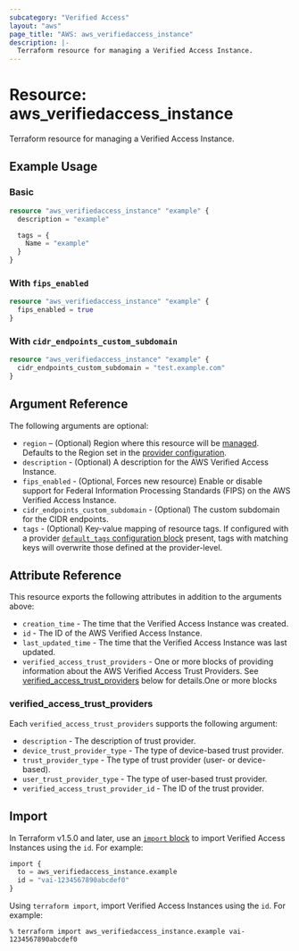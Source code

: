 ```yaml
---
subcategory: "Verified Access"
layout: "aws"
page_title: "AWS: aws_verifiedaccess_instance"
description: |-
  Terraform resource for managing a Verified Access Instance.
---
```


# Resource: aws_verifiedaccess_instance

Terraform resource for managing a Verified Access Instance.

## Example Usage

### Basic

```terraform
resource "aws_verifiedaccess_instance" "example" {
  description = "example"

  tags = {
    Name = "example"
  }
}
```

### With `fips_enabled`

```terraform
resource "aws_verifiedaccess_instance" "example" {
  fips_enabled = true
}
```

### With `cidr_endpoints_custom_subdomain`

```terraform
resource "aws_verifiedaccess_instance" "example" {
  cidr_endpoints_custom_subdomain = "test.example.com"
}
```

## Argument Reference

The following arguments are optional:

* `region` – (Optional) Region where this resource will be [managed](https://docs.aws.amazon.com/general/latest/gr/rande.html#regional-endpoints). Defaults to the Region set in the [provider configuration](https://registry.terraform.io/providers/hashicorp/aws/latest/docs#aws-configuration-reference).
* `description` - (Optional) A description for the AWS Verified Access Instance.
* `fips_enabled` - (Optional, Forces new resource) Enable or disable support for Federal Information Processing Standards (FIPS) on the AWS Verified Access Instance.
* `cidr_endpoints_custom_subdomain` - (Optional) The custom subdomain for the CIDR endpoints.
* `tags` - (Optional) Key-value mapping of resource tags. If configured with a provider [`default_tags` configuration block](https://registry.terraform.io/providers/hashicorp/aws/latest/docs#default_tags-configuration-block) present, tags with matching keys will overwrite those defined at the provider-level.

## Attribute Reference

This resource exports the following attributes in addition to the arguments above:

* `creation_time` - The time that the Verified Access Instance was created.
* `id` - The ID of the AWS Verified Access Instance.
* `last_updated_time` - The time that the Verified Access Instance was last updated.
* `verified_access_trust_providers` - One or more blocks of providing information about the AWS Verified Access Trust Providers. See [verified_access_trust_providers](#verified_access_trust_providers) below for details.One or more blocks

### verified_access_trust_providers

Each `verified_access_trust_providers` supports the following argument:

* `description` - The description of trust provider.
* `device_trust_provider_type` - The type of device-based trust provider.
* `trust_provider_type` - The type of trust provider (user- or device-based).
* `user_trust_provider_type` - The type of user-based trust provider.
* `verified_access_trust_provider_id` - The ID of the trust provider.

## Import

In Terraform v1.5.0 and later, use an [`import` block](https://developer.hashicorp.com/terraform/language/import) to import Verified Access Instances using the `id`. For example:

```terraform
import {
  to = aws_verifiedaccess_instance.example
  id = "vai-1234567890abcdef0"
}
```

Using `terraform import`, import Verified Access Instances using the  `id`. For example:

```console
% terraform import aws_verifiedaccess_instance.example vai-1234567890abcdef0
```
